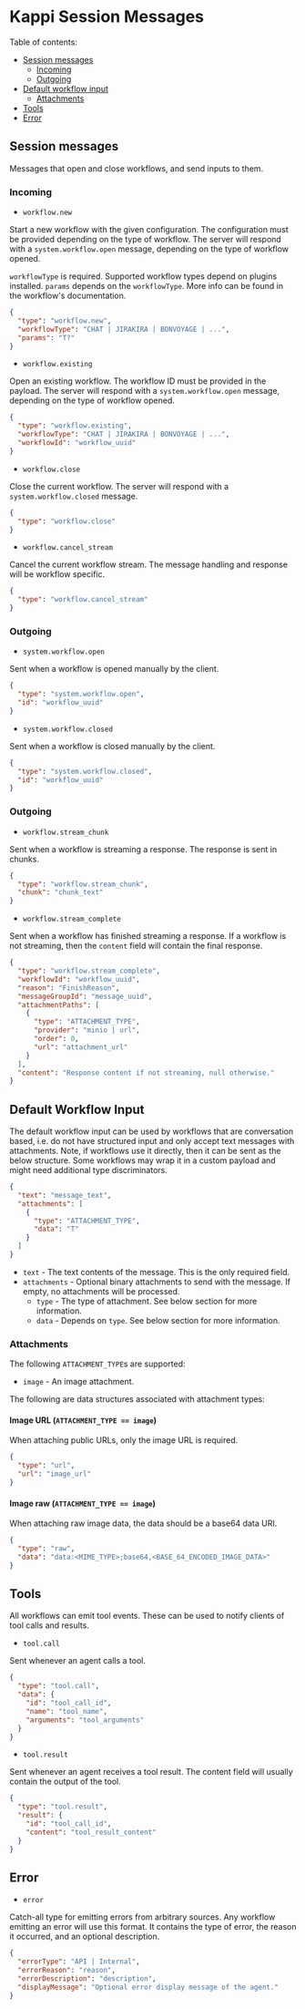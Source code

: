 # Kappi Session Messages

Table of contents:

- [Session messages](#session-messages)
    - [Incoming](#incoming)
    - [Outgoing](#outgoing)
- [Default workflow input](#default-workflow-input)
    - [Attachments](#attachments)
- [Tools](#tools)
- [Error](#error)

## Session messages

Messages that open and close workflows, and send inputs to them.

### Incoming

- `workflow.new`

Start a new workflow with the given configuration. The configuration must be provided depending on the type of workflow.
The server will respond with a `system.workflow.open` message, depending on the type of workflow opened.

`workflowType` is required. Supported workflow types depend on plugins installed.
`params` depends on the `workflowType`. More info can be found in the workflow's documentation.

```json
{
  "type": "workflow.new",
  "workflowType": "CHAT | JIRAKIRA | BONVOYAGE | ...",
  "params": "T?"
}
```

- `workflow.existing`

Open an existing workflow. The workflow ID must be provided in the payload. The server will respond with a
`system.workflow.open` message, depending on the type of workflow opened.

```json
{
  "type": "workflow.existing",
  "workflowType": "CHAT | JIRAKIRA | BONVOYAGE | ...",
  "workflowId": "workflow_uuid"
}
```

- `workflow.close`

Close the current workflow. The server will respond with a `system.workflow.closed` message.

```json
{
  "type": "workflow.close"
}
```

- `workflow.cancel_stream`

Cancel the current workflow stream. The message handling and response will be workflow specific.

```json
{
  "type": "workflow.cancel_stream"
}
```

### Outgoing

- `system.workflow.open`

Sent when a workflow is opened manually by the client.

```json
{
  "type": "system.workflow.open",
  "id": "workflow_uuid"
}
```

- `system.workflow.closed`

Sent when a workflow is closed manually by the client.

```json
{
  "type": "system.workflow.closed",
  "id": "workflow_uuid"
}
```

### Outgoing

- `workflow.stream_chunk`

Sent when a workflow is streaming a response. The response is sent in chunks.

```json
{
  "type": "workflow.stream_chunk",
  "chunk": "chunk_text"
}
```

- `workflow.stream_complete`

Sent when a workflow has finished streaming a response. If a workflow is not streaming, then the `content` field will
contain the final response.

```json
{
  "type": "workflow.stream_complete",
  "workflowId": "workflow_uuid",
  "reason": "FinishReason",
  "messageGroupId": "message_uuid",
  "attachmentPaths": [
    {
      "type": "ATTACHMENT_TYPE",
      "provider": "minio | url",
      "order": 0,
      "url": "attachment_url"
    }
  ],
  "content": "Response content if not streaming, null otherwise."
}
```

## Default Workflow Input

The default workflow input can be used by workflows that are conversation based, i.e. do not have structured input and
only accept text messages with attachments. Note, if workflows use it directly, then it can be sent as the below
structure. Some workflows may wrap it in a custom payload and might need additional type discriminators.

```json
{
  "text": "message_text",
  "attachments": [
    {
      "type": "ATTACHMENT_TYPE",
      "data": "T"
    }
  ]
}
```

- `text` - The text contents of the message. This is the only required field.
- `attachments` - Optional binary attachments to send with the message. If empty, no attachments will be processed.
    - `type` - The type of attachment. See below section for more information.
    - `data` - Depends on `type`. See below section for more information.

### Attachments

The following `ATTACHMENT_TYPE`s are supported:

- `image` - An image attachment.

The following are data structures associated with attachment types:

#### Image URL (`ATTACHMENT_TYPE == image`)

When attaching public URLs, only the image URL is required.

```json
{
  "type": "url",
  "url": "image_url"
}
```

#### Image raw (`ATTACHMENT_TYPE == image`)

When attaching raw image data, the data should be a base64 data URI.

```json
{
  "type": "raw",
  "data": "data:<MIME_TYPE>;base64,<BASE_64_ENCODED_IMAGE_DATA>"
}
```

## Tools

All workflows can emit tool events. These can be used to notify clients of tool calls and results.

- `tool.call`

Sent whenever an agent calls a tool.

```json
{
  "type": "tool.call",
  "data": {
    "id": "tool_call_id",
    "name": "tool_name",
    "arguments": "tool_arguments"
  }
}
```

- `tool.result`

Sent whenever an agent receives a tool result.
The content field will usually contain the output of the tool.

```json
{
  "type": "tool.result",
  "result": {
    "id": "tool_call_id",
    "content": "tool_result_content"
  }
}
```

## Error

- `error`

Catch-all type for emitting errors from arbitrary sources. Any workflow emitting an error will use this format.
It contains the type of error, the reason it occurred, and an optional description.

```json
{
  "errorType": "API | Internal",
  "errorReason": "reason",
  "errorDescription": "description",
  "displayMessage": "Optional error display message of the agent."
}
```
